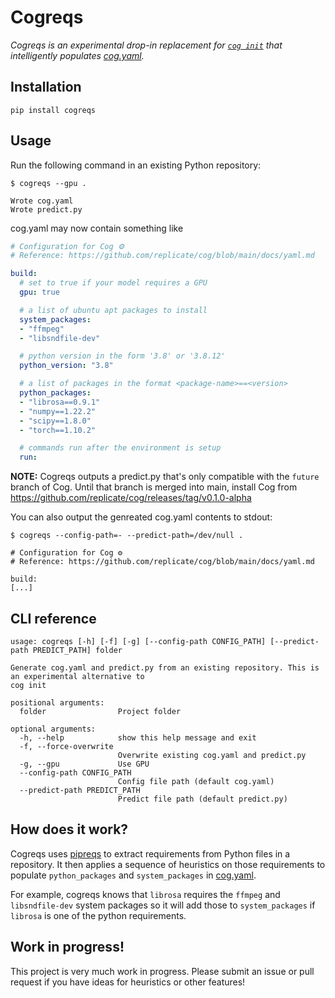# Cogreqs

_Cogreqs is an experimental drop-in replacement for [`cog init`](https://github.com/replicate/cog/blob/main/docs/getting-started-own-model.md#initialization) that intelligently populates [cog.yaml](https://github.com/replicate/cog/blob/main/docs/yaml.md)._

## Installation

`pip install cogreqs`

## Usage

Run the following command in an existing Python repository:

```
$ cogreqs --gpu .

Wrote cog.yaml
Wrote predict.py
```

cog.yaml may now contain something like

```yaml
# Configuration for Cog ⚙
# Reference: https://github.com/replicate/cog/blob/main/docs/yaml.md

build:
  # set to true if your model requires a GPU
  gpu: true

  # a list of ubuntu apt packages to install
  system_packages:
  - "ffmpeg"
  - "libsndfile-dev"

  # python version in the form '3.8' or '3.8.12'
  python_version: "3.8"

  # a list of packages in the format <package-name>==<version>
  python_packages:
  - "librosa==0.9.1"
  - "numpy==1.22.2"
  - "scipy==1.8.0"
  - "torch==1.10.2"

  # commands run after the environment is setup
  run:
```

**NOTE:** Cogreqs outputs a predict.py that's only compatible with the `future` branch of Cog. Until that branch is merged into main, install Cog from https://github.com/replicate/cog/releases/tag/v0.1.0-alpha

You can also output the genreated cog.yaml contents to stdout:

```
$ cogreqs --config-path=- --predict-path=/dev/null .

# Configuration for Cog ⚙
# Reference: https://github.com/replicate/cog/blob/main/docs/yaml.md

build:
[...]
```

## CLI reference

```
usage: cogreqs [-h] [-f] [-g] [--config-path CONFIG_PATH] [--predict-path PREDICT_PATH] folder

Generate cog.yaml and predict.py from an existing repository. This is an experimental alternative to
cog init

positional arguments:
  folder                Project folder

optional arguments:
  -h, --help            show this help message and exit
  -f, --force-overwrite
                        Overwrite existing cog.yaml and predict.py
  -g, --gpu             Use GPU
  --config-path CONFIG_PATH
                        Config file path (default cog.yaml)
  --predict-path PREDICT_PATH
                        Predict file path (default predict.py)
```

## How does it work?

Cogreqs uses [pipreqs](https://github.com/bndr/pipreqs) to extract requirements from Python files in a repository. It then applies a sequence of heuristics on those requirements to populate `python_packages` and `system_packages` in [cog.yaml](https://github.com/replicate/cog/blob/main/docs/yaml.md).

For example, cogreqs knows that `librosa` requires the `ffmpeg` and `libsndfile-dev` system packages so it will add those to `system_packages` if `librosa` is one of the python requirements.

## Work in progress!

This project is very much work in progress. Please submit an issue or pull request if you have ideas for heuristics or other features!
